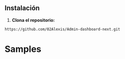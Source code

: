 ## Instalación

1. **Clona el repositorio:**
```bash
https://github.com/02Alexis/Admin-dashboard-next.git
```

 # Samples 
